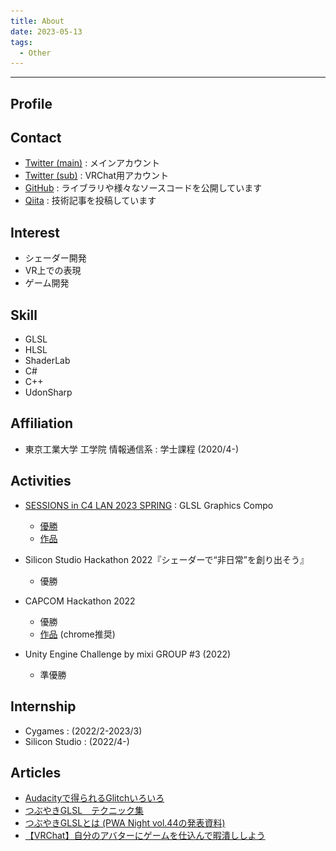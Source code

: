 ```yaml
---
title: About
date: 2023-05-13
tags: 
  - Other
---
```


---

## Profile

<template>
<div class="profile">
  <img src="./about/Renard_icon.png"></src>
  <div>
    <div class="profile-head">
      <p><b>Renard/レナード/ルナール</b></p>
    </div>
    <div class="profile-body">
      <p>Graphics Programmer<br>Game Programmer</p>
      <p>面白い表現が好き</p>
    </div>
  </div>
</div>
</template>

## Contact

- [Twitter (main)](https://twitter.com/Renardealer) : メインアカウント
- [Twitter (sub)](https://twitter.com/Renard_VRC) : VRChat用アカウント
- [GitHub](https://github.com/Forenard) : ライブラリや様々なソースコードを公開しています
- [Qiita](https://qiita.com/Renard_Renard) : 技術記事を投稿しています

## Interest

- シェーダー開発
- VR上での表現
- ゲーム開発

## Skill

- GLSL
- HLSL
- ShaderLab
- C#
- C++
- UdonSharp

## Affiliation

- 東京工業大学 工学院 情報通信系 : 学士課程 (2020/4-)

## Activities

- [SESSIONS in C4 LAN 2023 SPRING](https://sessions.frontl1ne.net/) : GLSL Graphics Compo
  - [優勝](https://twitter.com/SESSIONS_Party/status/1652513515767488512)
  - [作品](https://www.youtube.com/watch?v=xTWGxKEn7jw)

- Silicon Studio Hackathon 2022『シェーダーで“非日常”を創り出そう』
  - 優勝

- CAPCOM Hackathon 2022
  - 優勝
  - [作品](https://forenard.github.io/ColumbusOfReiwa/) (chrome推奨)

- Unity Engine Challenge by mixi GROUP #3 (2022)
  - 準優勝

## Internship

- Cygames : (2022/2-2023/3)
- Silicon Studio : (2022/4-)

## Articles

- [Audacityで得られるGlitchいろいろ](https://qiita.com/Renard_Renard/items/e23de35854dd438297d2)
- [つぶやきGLSL　テクニック集](https://qiita.com/Renard_Renard/items/ba13b6590dfbcefa7156)
- [つぶやきGLSLとは (PWA Night vol.44の発表資料)](https://www.slideshare.net/GearsRenard/glslpptx-253677717)
- [【VRChat】自分のアバターにゲームを仕込んで暇潰ししよう](https://trap.jp/post/1743/)


<script>
export default {
  mounted() {
    tryRemoveDisqus();
  },
};
function tryRemoveDisqus() {
  const elem = document.getElementById('disqus_thread');
  if (elem) {
    elem.style.display = 'none';
  }
  else
  {
    setTimeout(tryRemoveDisqus, 1000/60);
  }
}
</script>

<style lang="stylus">
.profile
{
  display: flex;
  align-items: center;
  img
  {
    width: 30%;
    height: 30%;
  }
  img,div
  {
    margin-top: 25px;
    margin-bottom: 25px;
    margin-left: auto;
    margin-right: auto;
  }
  .profile-head
  {
    font-size: 20px;
  }
}
</style>
